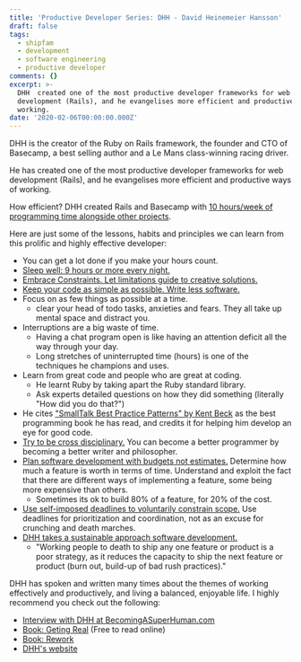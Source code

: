 ```yaml
---
title: 'Productive Developer Series: DHH - David Heinemeier Hansson'
draft: false
tags:
  - shipfam
  - development
  - software engineering
  - productive developer
comments: {}
excerpt: >-
  DHH  created one of the most productive developer frameworks for web
  development (Rails), and he evangelises more efficient and productive ways of
  working.
date: '2020-02-06T00:00:00.000Z'
---
```

DHH is the creator of the Ruby on Rails framework, the founder and CTO of Basecamp, a best selling author and a Le Mans class-winning racing driver.

He has created one of the most productive developer frameworks for web development (Rails), and he evangelises more efficient and productive ways of working.

How efficient? DHH created Rails and Basecamp with [10 hours/week of programming time alongside other projects](https://signalvnoise.com/posts/1078-it-doesnt-have-to-be-all-or-nothing-with-a-startup).

Here are just some of the lessons, habits and principles we can learn from this prolific and highly effective developer:

- You can get a lot done if you make your hours count.
- [Sleep well: 9 hours or more every night.](https://twitter.com/dhh/status/796919008276533248)
- [Embrace Constraints. Let limitations guide to creative solutions.](http://gettingreal.37signals.com/ch03_Embrace_Constraints.php)
- [Keep your code as simple as possible. Write less software.](http://gettingreal.37signals.com/ch10_Less_Software.php)
- Focus on as few things as possible at a time.
	- clear your head of todo tasks, anxieties and fears. They all take up mental space and distract you.
- Interruptions are a big waste of time. 
	- Having a chat program open is like having an attention deficit all the way through your day.
	- Long stretches of uninterrupted time (hours) is one of the techniques he champions and uses.
- Learn from great code and people who are great at coding. 
	- He learnt Ruby by taking apart the Ruby standard library.
	- Ask experts detailed questions on how they did something (literally "How did you do that?")
- He cites ["SmallTalk Best Practice Patterns" by Kent Beck](http://www.goodreads.com/book/show/781561.Smalltalk_Best_Practice_Patterns) as the best programming book he has read, and credits it for helping him develop an eye for good code.
- [Try to be cross disciplinary.](https://www.quora.com/How-should-I-keep-learning/answer/David-Heinemeier-Hansson) You can become a better programmer by becoming a better writer and philosopher.
- [Plan software development with budgets not estimates.](https://signalvnoise.com/posts/3746-drive-development-with-budgets-not-estimates) Determine how much a feature is worth in terms of time. Understand and exploit the fact that there are different ways of implementing a feature, some being more expensive than others.
	- Sometimes its ok to build 80% of a feature, for 20% of the cost.
- [Use self-imposed deadlines to voluntarily constrain scope.](https://signalvnoise.com/posts/3746-drive-development-with-budgets-not-estimates) Use deadlines for prioritization and coordination, not as an excuse for crunching and death marches.
- [DHH takes a sustainable approach software development.](https://signalvnoise.com/posts/3389-your-lifersquos-work)
	- "Working people to death to ship any one feature or product is a poor strategy, as it reduces the capacity to ship the next feature or product (burn out, build-up of bad rush practices)."

DHH has spoken and written many times about the themes of working effectively and productively, and living a balanced, enjoyable life. I highly recommend you check out the following:

- [Interview with DHH at BecomingASuperHuman.com](http://www.becomingasuperhuman.com/david-heinemeier-hansson-interview-real-life-superlearner/)
- [Book: Geting Real](http://gettingreal.37signals.com/) (Free to read online)
- [Book: Rework](http://37signals.com/rework/)
- [DHH's website](http://david.heinemeierhansson.com/)
